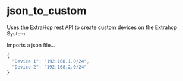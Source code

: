 # json_to_custom

Uses the ExtraHop rest API to create custom devices on the Extrahop System.

Imports a json file... 

```javascript
{
  "Device 1": "192.168.1.0/24",
  "Device 2": "192.168.2.0/24"
}
```


  

